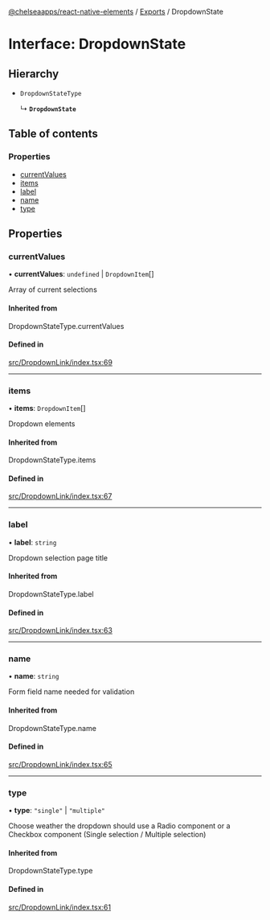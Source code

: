 [@chelseaapps/react-native-elements](../README.md) / [Exports](../modules.md) / DropdownState

# Interface: DropdownState

## Hierarchy

- `DropdownStateType`

  ↳ **`DropdownState`**

## Table of contents

### Properties

- [currentValues](DropdownState.md#currentvalues)
- [items](DropdownState.md#items)
- [label](DropdownState.md#label)
- [name](DropdownState.md#name)
- [type](DropdownState.md#type)

## Properties

### currentValues

• **currentValues**: `undefined` \| `DropdownItem`[]

Array of current selections

#### Inherited from

DropdownStateType.currentValues

#### Defined in

[src/DropdownLink/index.tsx:69](https://github.com/chelsea-apps/react-native-elements/blob/63fde29/src/DropdownLink/index.tsx#L69)

___

### items

• **items**: `DropdownItem`[]

Dropdown elements

#### Inherited from

DropdownStateType.items

#### Defined in

[src/DropdownLink/index.tsx:67](https://github.com/chelsea-apps/react-native-elements/blob/63fde29/src/DropdownLink/index.tsx#L67)

___

### label

• **label**: `string`

Dropdown selection page title

#### Inherited from

DropdownStateType.label

#### Defined in

[src/DropdownLink/index.tsx:63](https://github.com/chelsea-apps/react-native-elements/blob/63fde29/src/DropdownLink/index.tsx#L63)

___

### name

• **name**: `string`

Form field name needed for validation

#### Inherited from

DropdownStateType.name

#### Defined in

[src/DropdownLink/index.tsx:65](https://github.com/chelsea-apps/react-native-elements/blob/63fde29/src/DropdownLink/index.tsx#L65)

___

### type

• **type**: ``"single"`` \| ``"multiple"``

Choose weather the dropdown should use a Radio component or a Checkbox component (Single selection / Multiple selection)

#### Inherited from

DropdownStateType.type

#### Defined in

[src/DropdownLink/index.tsx:61](https://github.com/chelsea-apps/react-native-elements/blob/63fde29/src/DropdownLink/index.tsx#L61)
